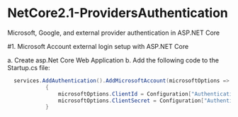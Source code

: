 # NetCore2.1-ProvidersAuthentication
Microsoft, Google, and external provider authentication in ASP.NET Core

#1. Microsoft Account external login setup with ASP.NET Core

a.  Create asp.Net Core Web Application
b.  Add the following code to the Startup.cs file:
```csharp
  services.AddAuthentication().AddMicrosoftAccount(microsoftOptions =>
            {
                microsoftOptions.ClientId = Configuration["Authentication:Microsoft:ApplicationId"];
                microsoftOptions.ClientSecret = Configuration["Authentication:Microsoft:Password"];
            }
```                
